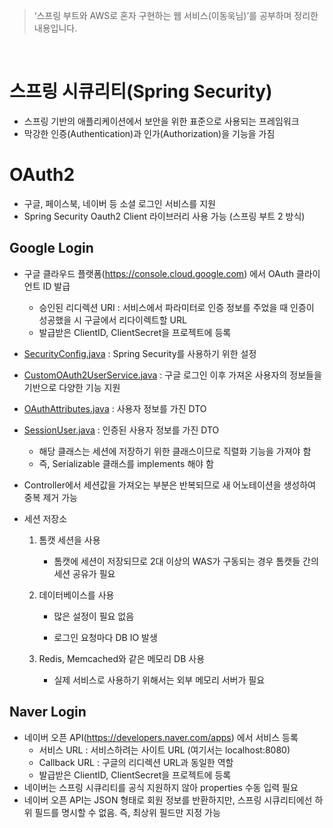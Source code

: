 > ‘스프링 부트와 AWS로 혼자 구현하는 웹 서비스(이동욱님)’를 공부하며 정리한 내용입니다.
> 

<br>

# 스프링 시큐리티(Spring Security)

- 스프링 기반의 애플리케이션에서 보안을 위한 표준으로 사용되는 프레임워크
- 막강한 인증(Authentication)과 인가(Authorization)을 기능을 가짐

# OAuth2

- 구글, 페이스북, 네이버 등 소셜 로그인 서비스를 지원
- Spring Security Oauth2 Client 라이브러리 사용 가능 (스프링 부트 2 방식)

## Google Login

- 구글 클라우드 플랫폼(https://console.cloud.google.com) 에서 OAuth 클라이언트 ID 발급
    - 승인된 리디렉션 URI : 서비스에서 파라미터로 인증 정보를 주었을 때 인증이 성공했을 시 구글에서 리다이렉트할 URL
    - 발급받은 ClientID, ClientSecret을 프로젝트에 등록
- [SecurityConfig.java](http://SecurityConfig.java) : Spring Security를 사용하기 위한 설정
- [CustomOAuth2UserService.java](http://CustomOAuth2UserService.java) : 구글 로그인 이후 가져온 사용자의 정보들을 기반으로 다양한 기능 지원
- [OAuthAttributes.java](http://OAuthAttributes.java) : 사용자 정보를 가진 DTO
- [SessionUser.java](http://SessionUser.java) : 인증된 사용자 정보를 가진 DTO
    - 해당 클래스는 세션에 저장하기 위한 클래스이므로 직렬화 기능을 가져야 함
    - 즉, Serializable 클래스를 implements 해야 함
    
- Controller에서 세션값을 가져오는 부분은 반복되므로 새 어노테이션을 생성하여 중복 제거 가능

- 세션 저장소
    1. 톰캣 세션을 사용
        
        - 톰캣에 세션이 저장되므로 2대 이상의 WAS가 구동되는 경우 톰캣들 간의 세션 공유가 필요
        
    2. 데이터베이스를 사용
        
        - 많은 설정이 필요 없음
        
        - 로그인 요청마다 DB IO 발생
        
    3. Redis, Memcached와 같은 메모리 DB 사용
        
        - 실제 서비스로 사용하기 위해서는 외부 메모리 서버가 필요
        

## Naver Login

- 네이버 오픈 API(https://developers.naver.com/apps) 에서 서비스 등록
    - 서비스 URL : 서비스하려는 사이트 URL (여기서는 localhost:8080)
    - Callback URL : 구글의 리디렉션 URL과 동일한 역할
    - 발급받은 ClientID, ClientSecret을 프로젝트에 등록
- 네이버는 스프링 시큐리티를 공식 지원하지 않아 properties 수동 입력 필요
- 네이버 오픈 API는 JSON 형태로 회원 정보를 반환하지만, 스프링 시큐리티에선 하위 필드를 명시할 수 없음. 즉, 최상위 필드만 지정 가능
